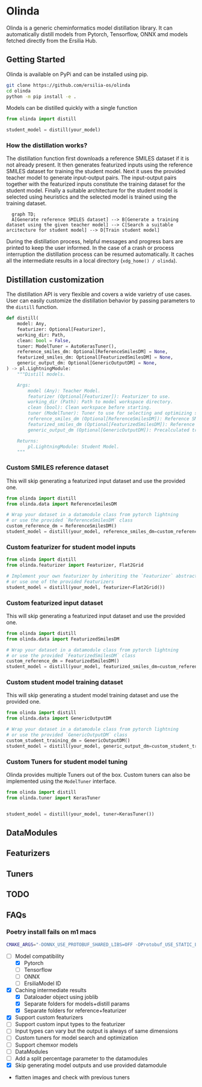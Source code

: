 # Olinda

Olinda is a generic cheminformatics model distillation library.
It can automatically distill models from Pytorch, Tensorflow, ONNX amd models fetched directly from the Ersilia Hub.

## Getting Started

Olinda is available on PyPi and can be installed using pip.

```bash
git clone https://github.com/ersilia-os/olinda
cd olinda
python -m pip install -e .
```

Models can be distilled quickly with a single function

```python
from olinda import distill

student_model = distill(your_model)
```

### How the distillation works?

The distillation function first downloads a reference SMILES dataset if it is not already present. It then generates featurized inputs using the reference SMILES dataset for training the student model. Next it uses the provided teacher model to generate input-output pairs. The input-output pairs together with the featurized inputs constitute the training dataset for the student model. Finally a suitable architecture for the student model is selected using heuristics and the selected model is trained using the training dataset.

```mermaid
  graph TD;
  A[Generate reference SMILES dataset] --> B[Generate a training dataset using the given teacher model] --> C[Search a suitable arcitecture for student model] --> D[Train student model]
```

During the distillation process, helpful messages and progress bars are printed to keep the user informed. In the case of a crash or process interruption the distillation process can be resumed automatically. It caches all the intermediate results in a local directory (`xdg_home() / olinda`).

## Distillation customization

The distillation API is very flexible and covers a wide varietry of use cases. User can easily customize the distillation behavior by passing parameters to the `distill` function.

```python
def distill(
    model: Any,
    featurizer: Optional[Featurizer],
    working_dir: Path,
    clean: bool = False,
    tuner: ModelTuner = AutoKerasTuner(),
    reference_smiles_dm: Optional[ReferenceSmilesDM] = None,
    featurized_smiles_dm: Optional[FeaturizedSmilesDM] = None,
    generic_output_dm: Optional[GenericOutputDM] = None,
) -> pl.LightningModule:
    """Distill models.

    Args:
        model (Any): Teacher Model.
        featurizer (Optional[Featurizer]): Featurizer to use.
        working_dir (Path): Path to model workspace directory.
        clean (bool): Clean workspace before starting.
        tuner (ModelTuner): Tuner to use for selecting and optimizing student model.
        reference_smiles_dm (Optional[ReferenceSmilesDM]): Reference SMILES datamodules.
        featurized_smiles_dm (Optional[FeaturizedSmilesDM]): Reference Featurized SMILES datamodules.
        generic_output_dm (Optional[GenericOutputDM]): Precalculated training dataset for student model.

    Returns:
        pl.LightningModule: Student Model.
    """

```

### Custom SMILES reference dataset

This will skip generating a featurized input dataset and use the provided one.

```python
from olinda import distill
from olinda.data import ReferenceSmilesDM

# Wrap your dataset in a datamodule class from pytorch lightning
# or use the provided `ReferenceSmilesDM` class
custom_reference_dm = ReferenceSmilesDM()
student_model = distill(your_model, reference_smiles_dm=custom_reference_dm)
```

### Custom featurizer for student model inputs

```python
from olinda import distill
from olinda.featurizer import Featurizer, Flat2Grid

# Implement your own featurizer by inheriting the `Featurizer` abstract class
# or use one of the provided Featurizers
student_model = distill(your_model, featurizer=Flat2Grid())
```

### Custom featurized input dataset

This will skip generating a featurized input dataset and use the provided one.

```python
from olinda import distill
from olinda.data import FeaturizedSmilesDM

# Wrap your dataset in a datamodule class from pytorch lightning
# or use the provided `FeaturizedSmilesDM` class
custom_reference_dm = FeaturizedSmilesDM()
student_model = distill(your_model, featurized_smiles_dm=custom_reference_dm)
```

### Custom student model training dataset

This will skip generating a student model training dataset and use the provided one.

```python
from olinda import distill
from olinda.data import GenericOutputDM

# Wrap your dataset in a datamodule class from pytorch lightning
# or use the provided `GenericOutputDM` class
custom_student_training_dm = GenericOutputDM()
student_model = distill(your_model, generic_output_dm=custom_student_training_dm)
```

### Custom Tuners for student model tuning

Olinda provides multiple Tuners out of the box. Custom tuners can also be implemented using the `ModelTuner` interface.

```python
from olinda import distill
from olinda.tuner import KerasTuner


student_model = distill(your_model, tuner=KerasTuner())
```

## DataModules

## Featurizers

## Tuners

## TODO

## FAQs

### Poetry install fails on m1 macs

```bash
CMAKE_ARGS="-DONNX_USE_PROTOBUF_SHARED_LIBS=OFF -DProtobuf_USE_STATIC_LIBS=ON" poetry install
```

- [ ] Model compatibility
  - [x] Pytorch
  - [ ] Tensorflow
  - [ ] ONNX
  - [ ] ErsiliaModel ID
- [x] Caching intermediate results
  - [x]  Dataloader object using joblib
  - [x]  Separate folders for models+distill params
  - [x]  Separate folders for reference+featurizer
- [x]  Support custom featurizers
- [ ]  Support custom input types to the featurizer
  - [ ]  Input types can vary but the output is always of same dimensions
- [ ]  Custom tuners for model search and optimization
  - [ ]  Support chemxor models
- [ ]  DataModules
  - [ ] Add a split percentage parameter to the datamodules
- [x] Skip generating model outputs and use provided datamodule

- flatten images and check with previous tuners
